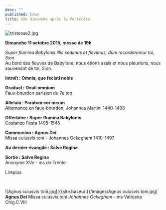 ```yaml
---
desc: ""
published: true
title: XXe dimanche après la Pentecôte
---
```



![tristesse2.jpg]({{site.baseurl}}/images/tristesse2.jpg)


**Dimanche 11 octobre 2015, messe de 19h**

*Super flumina Babylonis illic sedimus et flevimus, dum recordaremur tui, Sion*  
Au bord des fleuves de Babylone, nous étions assis et nous pleurions, nous souvenant de toi, Sion.

**Introït : Omnia, que fecisti nobis**

**Graduel : Oculi omnium**  
Faux-bourdon parisien du 7e ton

**Alleluia : Paratum cor meum**  
Alternance en faux-bourdon, Johannes Martini 1440-1498

**Offertoire : Super flumina Babylonis**  
Costanzo Festa 1495-1545

**Communion : Agnus Dei**  
Missa cuiusvis toni - Johannes Ockeghem 1410-1497

**Au dernier évangile : Salve Regina**

**Sortie : Salve Regina**  
Anonyme XVe - ms de Trente

Lireplus

&nbsp;

![Agnus cuiusvis toni.jpg]({{site.baseurl}}/images/Agnus cuiusvis toni.jpg)
**Agnus Dei** Missa cuiusvis toni *Johannes Ockeghem* - ms Vaticana Chig.C.VIII
